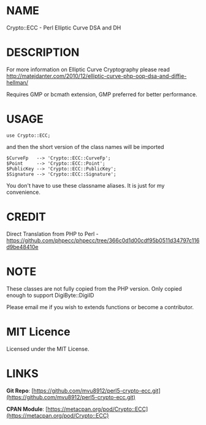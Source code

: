 # NAME

Crypto::ECC - Perl Elliptic Curve DSA and DH

# DESCRIPTION

For more information on Elliptic Curve Cryptography please read http://matejdanter.com/2010/12/elliptic-curve-php-oop-dsa-and-diffie-hellman/

Requires GMP or bcmath extension, GMP preferred for better performance.

# USAGE

    use Crypto::ECC;

and then the short version of the class names will be imported

    $CurveFp   --> 'Crypto::ECC::CurveFp';
    $Point     --> 'Crypto::ECC::Point';
    $PublicKey --> 'Crypto::ECC::PublicKey';
    $Signature --> 'Crypto::ECC::Signature';

You don't have to use these classname aliases. It is just for my convenience.

# CREDIT

Direct Translation from PHP to Perl - https://github.com/phpecc/phpecc/tree/366c0d1d00cdf95b0511d34797c116d9be48410e

# NOTE

These classes are not fully copied from the PHP version. Only copied enough to support DigiByte::DigiID

Please email me if you wish to extends functions or become a contributor.

# MIT Licence

Licensed under the MIT License.

# LINKS

**Git Repo**: [https://github.com/mvu8912/perl5-crypto-ecc.git](https://github.com/mvu8912/perl5-crypto-ecc.git)

**CPAN Module**: [https://metacpan.org/pod/Crypto::ECC](https://metacpan.org/pod/Crypto::ECC)

